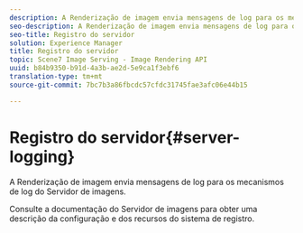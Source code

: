 ```yaml
---
description: A Renderização de imagem envia mensagens de log para os mecanismos de log do Servidor de imagens.
seo-description: A Renderização de imagem envia mensagens de log para os mecanismos de log do Servidor de imagens.
seo-title: Registro do servidor
solution: Experience Manager
title: Registro do servidor
topic: Scene7 Image Serving - Image Rendering API
uuid: b84b9350-b91d-4a3b-ae2d-5e9ca1f3ebf6
translation-type: tm+mt
source-git-commit: 7bc7b3a86fbcdc57cfdc31745fae3afc06e44b15

---
```



# Registro do servidor{#server-logging}

A Renderização de imagem envia mensagens de log para os mecanismos de log do Servidor de imagens.

Consulte a documentação do Servidor de imagens para obter uma descrição da configuração e dos recursos do sistema de registro.
